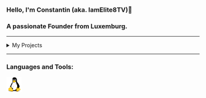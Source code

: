 ### Hello, I'm Constantin (aka. IamElite8TV)👋
### A passionate Founder from Luxemburg.

---

<details>
  <summary>My Projects</summary>
  
<!--START_SECTION:activity-->
1. Byteserv (https://byteserv.eu)
  1. Team-Freeze (https://team-freeze.eu)
<!--END_SECTION:activity-->

</details>

---

<h3 align="left">Languages and Tools:</h3>
<p align="left"> <a href="https://www.linux.org/" target="_blank"> <img src="https://raw.githubusercontent.com/devicons/devicon/master/icons/linux/linux-original.svg" alt="linux" width="40" height="40"/> </a> </p>
